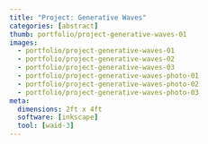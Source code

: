 ```yaml
---
title: "Project: Generative Waves"
categories: [abstract]
thumb: portfolio/project-generative-waves-01
images:
  - portfolio/project-generative-waves-01
  - portfolio/project-generative-waves-02
  - portfolio/project-generative-waves-03
  - portfolio/project-generative-waves-photo-01
  - portfolio/project-generative-waves-photo-02
  - portfolio/project-generative-waves-photo-03
meta:
  dimensions: 2ft x 4ft
  software: [inkscape]
  tool: [waid-3]
---
```

